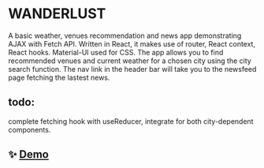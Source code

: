 # WANDERLUST

A basic weather, venues recommendation and news app demonstrating AJAX with Fetch API. Written in React, it makes use of router, React context, React hooks. Material-UI used for CSS.
The app allows you to find recommended venues and current weather for a chosen city using the city search function. The nav link in the header bar will take you to the newsfeed page fetching the lastest news.

## todo:

complete fetching hook with useReducer, integrate for both city-dependent components.

## ✨ [Demo](https://wanderlust-nk.netlify.app)
